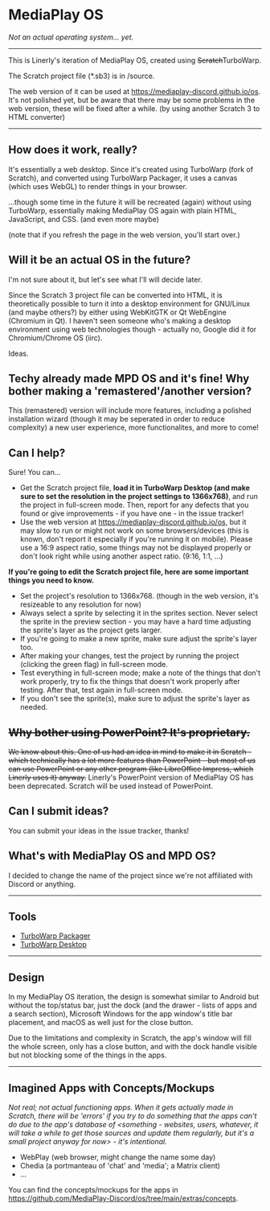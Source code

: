 
# MediaPlay OS
*Not an actual operating system... yet.*

---

This is Linerly's iteration of MediaPlay OS, created using ~~Scratch~~TurboWarp.

The Scratch project file (*.sb3) is in /source.

The web version of it can be used at https://mediaplay-discord.github.io/os. It's not polished yet, but be aware that there may be some problems in the web version, these will be fixed after a while. (by using another Scratch 3 to HTML converter)

---

## How does it work, really?
It's essentially a web desktop. Since it's created using TurboWarp (fork of Scratch), and converted using TurboWarp Packager, it uses a canvas (which uses WebGL) to render things in your browser.

...though some time in the future it will be recreated (again) without using TurboWarp, essentially making MediaPlay OS again with plain HTML, JavaScript, and CSS. (and even more maybe)

(note that if you refresh the page in the web version, you'll start over.)

## Will it be an actual OS in the future?
I'm not sure about it, but let's see what I'll will decide later.

Since the Scratch 3 project file can be converted into HTML, it is theoretically possible to turn it into a desktop environment for GNU/Linux (and maybe others?) by either using WebKitGTK or Qt WebEngine (Chromium in Qt). I haven't seen someone who's making a desktop environment using web technologies though - actually no, Google did it for Chromium/Chrome OS (iirc).

Ideas.

## Techy already made MPD OS and it's fine! Why bother making a 'remastered'/another version?
This (remastered) version will include more features, including a polished installation wizard (though it may be seperated in order to reduce complexity) a new user experience, more functionalites, and more to come!

## Can I help?
Sure! You can...
- Get the Scratch project file, **load it in TurboWarp Desktop (and make sure to set the resolution in the project settings to 1366x768)**, and run the project in full-screen mode. Then, report for any defects that you found or give improvements - if you have one - in the issue tracker!
- Use the web version at https://mediaplay-discord.github.io/os, but it may slow to run or might not work on some browsers/devices (this is known, don't report it especially if you're running it on mobile). Please use a 16:9 aspect ratio, some things may not be displayed properly or don't look right while using another aspect ratio. (9:16, 1:1, ...)

**If you're going to edit the Scratch project file, here are some important things you need to know.**
- Set the project's resolution to 1366x768. (though in the web version, it's resizeable to any resolution for now)
- Always select a sprite by selecting it in the sprites section. Never select the sprite in the preview section - you may have a hard time adjusting the sprite's layer as the project gets larger.
- If you're going to make a new sprite, make sure adjust the sprite's layer too.
- After making your changes, test the project by running the project (clicking the green flag) in full-screen mode.
- Test everything in full-screen mode; make a note of the things that don't work properly, try to fix the things that doesn't work properly after testing. After that, test again in full-screen mode.
- If you don't see the sprite(s), make sure to adjust the sprite's layer as needed.

## ~~Why bother using PowerPoint? It's proprietary.~~
~~We know about this. One of us had an idea in mind to make it in Scratch - which technically has a lot more features than PowerPoint - but most of us can use PowerPoint or any other program (like LibreOffice Impress, which Linerly uses it) anyway.~~ Linerly's PowerPoint version of MediaPlay OS has been deprecated. Scratch will be used instead of PowerPoint.

## Can I submit ideas?
You can submit your ideas in the issue tracker, thanks!

## What's with MediaPlay OS and MPD OS?
I decided to change the name of the project since we're not affiliated with Discord or anything.

---

## Tools
- [TurboWarp Packager](https://packager.turbowarp.org)
- [TurboWarp Desktop](https://desktop.turbowarp.org/)

---

## Design
In my MediaPlay OS iteration, the design is somewhat similar to Android but without the top/status bar, just the dock (and the drawer - lists of apps and a search section), Microsoft Windows for the app window's title bar placement, and macOS as well just for the close button.

Due to the limitations and complexity in Scratch, the app's window will fill the whole screen, only has a close button, and with the dock handle visible but not blocking some of the things in the apps.

---

## Imagined Apps with Concepts/Mockups
*Not real; not actual functioning apps. When it gets actually made in Scratch, there will be 'errors' if you try to do something that the apps can't do due to the app's database of <something - websites, users, whatever, it will take a while to get those sources and update them regularly, but it's a small project anyway for now> - it's intentional.*
- WebPlay (web browser, might change the name some day)
- Chedia (a portmanteau of 'chat' and 'media'; a Matrix client)
- ...

You can find the concepts/mockups for the apps in https://github.com/MediaPlay-Discord/os/tree/main/extras/concepts.
